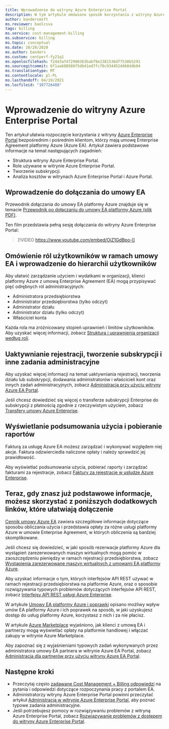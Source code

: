 ```yaml
---
title: Wprowadzenie do witryny Azure Enterprise Portal
description: W tym artykule omówiono sposób korzystania z witryny Azure Enterprise Portal przez klientów mających umowę Enterprise Agreement platformy Azure (Azure EA).
author: bandersmsft
ms.reviewer: baolcsva
tags: billing
ms.service: cost-management-billing
ms.subservice: billing
ms.topic: conceptual
ms.date: 10/28/2020
ms.author: banders
ms.custom: contperf-fy21q1
ms.openlocfilehash: f2443af472900363babf9e2381536df7538b5291
ms.sourcegitcommit: 6f1aa680588f5db41ed7fc78c934452d468ddb84
ms.translationtype: MT
ms.contentlocale: pl-PL
ms.lasthandoff: 04/19/2021
ms.locfileid: "107726488"
---
```

# <a name="get-started-with-the-azure-enterprise-portal"></a>Wprowadzenie do witryny Azure Enterprise Portal

Ten artykuł ułatwia rozpoczęcie korzystania z witryny [Azure Enterprise Portal](https://ea.azure.com) bezpośrednim i pośrednim klientom, którzy mają umowę Enterprise Agreement platformy Azure (Azure EA). Artykuł zawiera podstawowe informacje na temat następujących zagadnień:

- Struktura witryny Azure Enterprise Portal.
- Role używane w witrynie Azure Enterprise Portal.
- Tworzenie subskrypcji.
- Analiza kosztów w witrynach Azure Enterprise Portal i Azure Portal.

## <a name="get-started-with-ea-onboarding"></a>Wprowadzenie do dołączania do umowy EA

Przewodnik dołączania do umowy EA platformy Azure znajduje się w temacie [Przewodnik po dołączaniu do umowy EA platformy Azure (plik PDF)](https://ea.azure.com/api/v3Help/v2AzureEAOnboardingGuide).

Ten film przedstawia pełną sesję dołączania do witryny Azure Enterprise Portal:

> [!VIDEO https://www.youtube.com/embed/OiZ1GdBpo-I]

## <a name="understanding-ea-user-roles-and-introduction-to-user-hierarchy"></a>Omówienie ról użytkowników w ramach umowy EA i wprowadzenie do hierarchii użytkowników

Aby ułatwić zarządzanie użyciem i wydatkami w organizacji, klienci platformy Azure z umową Enterprise Agreement (EA) mogą przypisywać pięć odrębnych ról administracyjnych:

- Administratora przedsiębiorstwa
- Administrator przedsiębiorstwa (tylko odczyt)
- Administrator działu
- Administrator działu (tylko odczyt)
- Właściciel konta

Każda rola ma zróżnicowany stopień uprawnień i limitów użytkowników. Aby uzyskać więcej informacji, zobacz [Struktura i uprawnienia organizacji według roli](./understand-ea-roles.md#organization-structure-and-permissions-by-role).

## <a name="activate-your-enrollment-create-a-subscription-and-other-administrative-tasks"></a>Uaktywnianie rejestracji, tworzenie subskrypcji i inne zadania administracyjne

Aby uzyskać więcej informacji na temat uaktywniania rejestracji, tworzenia działu lub subskrypcji, dodawania administratorów i właścicieli kont oraz innych zadań administracyjnych, zobacz [Administracja przy użyciu witryny Azure EA Portal](./ea-portal-administration.md).

Jeśli chcesz dowiedzieć się więcej o transferze subskrypcji Enterprise do subskrypcji z płatnością zgodnie z rzeczywistym użyciem, zobacz [Transfery umowy Azure Enterprise](./ea-transfers.md).

## <a name="view-usage-summary-and-download-reports"></a>Wyświetlanie podsumowania użycia i pobieranie raportów

Fakturą za usługę Azure EA możesz zarządzać i wykonywać względem niej akcje. Faktura odzwierciedla naliczone opłaty i należy sprawdzić jej prawidłowość.

Aby wyświetlać podsumowania użycia, pobierać raporty i zarządzać fakturami za rejestracje, zobacz [Faktury za rejestracje w usłudze Azure Enterprise](./ea-portal-enrollment-invoices.md).

## <a name="now-that-youre-familiar-with-the-basics-here-are-some-additional-links-to-help-you-get-onboarded"></a>Teraz, gdy znasz już podstawowe informacje, możesz skorzystać z poniższych dodatkowych linków, które ułatwiają dołączenie

[Cennik umowy Azure EA](./ea-pricing-overview.md) zawiera szczegółowe informacje dotyczące sposobu obliczania użycia i przedstawia opłaty za różne usługi platformy Azure w umowie Enterprise Agreement, w których obliczenia są bardziej skomplikowane.

Jeśli chcesz się dowiedzieć, w jaki sposób rezerwacje platformy Azure dla wystąpień zarezerwowanych maszyn wirtualnych mogą pomóc w zaoszczędzeniu pieniędzy w ramach rejestracji przedsiębiorstwa, zobacz [Wystąpienia zarezerwowane maszyn wirtualnych z umowami EA platformy Azure](./ea-portal-vm-reservations.md).

Aby uzyskać informacje o tym, których interfejsów API REST używać w ramach rejestracji przedsiębiorstwa na platformie Azure, oraz o sposobie rozwiązywania typowych problemów dotyczących interfejsów API REST, zobacz [Interfejsy API REST usługi Azure Enterprise](./ea-portal-rest-apis.md).

W artykule [Umowy EA platformy Azure i poprawki](./ea-portal-agreements.md) opisano możliwy wpływ umów EA platformy Azure i ich poprawek na sposób, w jaki uzyskujesz dostęp do usług platformy Azure, korzystasz z nich i za nie płacisz.

W artykule [Azure Marketplace](./ea-azure-marketplace.md) wyjaśniono, jak klienci z umową EA i partnerzy mogą wyświetlać opłaty na platformie handlowej i włączać zakupy w witrynie Azure Marketplace.

Aby zapoznać się z wyjaśnieniami typowych zadań wykonywanych przez administratora umowy EA partnera w witrynie Azure EA Portal, zobacz [Administracja dla partnerów przy użyciu witryny Azure EA Portal](./ea-partner-portal-administration.md).

## <a name="next-steps"></a>Następne kroki

- Przeczytaj często [zadawane Cost Management + Billing odpowiedzi](../cost-management-billing-faq.yml) na pytania i odpowiedzi dotyczące rozpoczynania pracy z portalem EA.
- Administratorzy witryny Azure Enterprise Portal powinni przeczytać artykuł [Administracja w witrynie Azure Enterprise Portal](ea-portal-administration.md), aby poznać typowe zadania administracyjne.
- Jeśli potrzebujesz pomocy w rozwiązywaniu problemów z witryną Azure Enterprise Portal, zobacz [Rozwiązywanie problemów z dostępem do witryny Azure Enterprise Portal](ea-portal-troubleshoot.md).